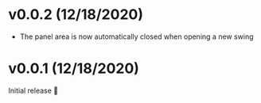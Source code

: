 # v0.0.2 (12/18/2020)

- The panel area is now automatically closed when opening a new swing

# v0.0.1 (12/18/2020)

Initial release 🚀

